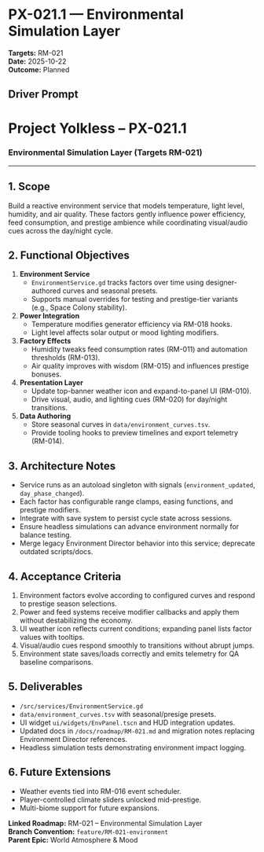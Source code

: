 # PX-021.1 — Environmental Simulation Layer
**Targets:** RM-021  
**Date:** 2025-10-22  
**Outcome:** Planned

## Driver Prompt
# Project Yolkless – PX-021.1  
### Environmental Simulation Layer (Targets RM-021)

---

## 1. Scope
Build a reactive environment service that models temperature, light level, humidity, and air quality. These factors gently influence power efficiency, feed consumption, and prestige ambience while coordinating visual/audio cues across the day/night cycle.

## 2. Functional Objectives
1. **Environment Service**
   - `EnvironmentService.gd` tracks factors over time using designer-authored curves and seasonal presets.
   - Supports manual overrides for testing and prestige-tier variants (e.g., Space Colony stability).
2. **Power Integration**
   - Temperature modifies generator efficiency via RM-018 hooks.
   - Light level affects solar output or mood lighting modifiers.
3. **Factory Effects**
   - Humidity tweaks feed consumption rates (RM-011) and automation thresholds (RM-013).
   - Air quality improves with wisdom (RM-015) and influences prestige bonuses.
4. **Presentation Layer**
   - Update top-banner weather icon and expand-to-panel UI (RM-010).
   - Drive visual, audio, and lighting cues (RM-020) for day/night transitions.
5. **Data Authoring**
   - Store seasonal curves in `data/environment_curves.tsv`.
   - Provide tooling hooks to preview timelines and export telemetry (RM-014).

## 3. Architecture Notes
- Service runs as an autoload singleton with signals (`environment_updated`, `day_phase_changed`).
- Each factor has configurable range clamps, easing functions, and prestige modifiers.
- Integrate with save system to persist cycle state across sessions.
- Ensure headless simulations can advance environment normally for balance testing.
- Merge legacy Environment Director behavior into this service; deprecate outdated scripts/docs.

## 4. Acceptance Criteria
1. Environment factors evolve according to configured curves and respond to prestige season selections.
2. Power and feed systems receive modifier callbacks and apply them without destabilizing the economy.
3. UI weather icon reflects current conditions; expanding panel lists factor values with tooltips.
4. Visual/audio cues respond smoothly to transitions without abrupt jumps.
5. Environment state saves/loads correctly and emits telemetry for QA baseline comparisons.

## 5. Deliverables
- `/src/services/EnvironmentService.gd`
- `data/environment_curves.tsv` with seasonal/presige presets.
- UI widget `ui/widgets/EnvPanel.tscn` and HUD integration updates.
- Updated docs in `/docs/roadmap/RM-021.md` and migration notes replacing Environment Director references.
- Headless simulation tests demonstrating environment impact logging.

## 6. Future Extensions
- Weather events tied into RM-016 event scheduler.
- Player-controlled climate sliders unlocked mid-prestige.
- Multi-biome support for future expansions.

**Linked Roadmap:** RM-021 – Environmental Simulation Layer  
**Branch Convention:** `feature/RM-021-environment`  
**Parent Epic:** World Atmosphere & Mood
